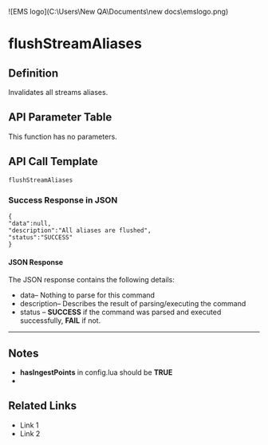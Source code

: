 ![EMS logo](C:\Users\New QA\Documents\new docs\emslogo.png)



# flushStreamAliases



## Definition

Invalidates all streams aliases.





## API Parameter Table

This function has no parameters.



## API Call Template

``` 
flushStreamAliases
```



### Success Response in JSON

``` 
{
"data":null,
"description":"All aliases are flushed",
"status":"SUCCESS"
}
```



#### JSON Response

The JSON response contains the following details:

- data– Nothing to parse for this command
- description– Describes the result of parsing/executing the command
- status – **SUCCESS** if the command was parsed and executed successfully, **FAIL** if not.

------

## Notes

- **hasIngestPoints** in config.lua should be **TRUE**
- ​





## **Related Links**

- Link 1
- Link 2